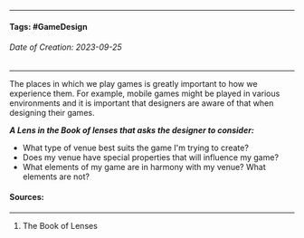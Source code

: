 __________________________________________________________________________
#### **Tags:** #GameDesign 
###### *Date of Creation: 2023-09-25*
__________________________________________________________________________

The places in which we play games is greatly important to how we experience them. For example, mobile games might be played in various environments and it is important that designers are aware of that when designing their games. 

***A Lens in the Book of lenses that asks the designer to consider:***
- What type of venue best suits the game I'm trying to create?
- Does my venue have special properties that will influence my game?
- What elements of my game are in harmony with my venue? What elements are not?
#### Sources:
__________________________________________________________________________
1. The Book of Lenses
